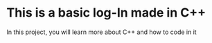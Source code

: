 # This is a basic log-In made in C++

In this project, you will learn more about C++ and how to code in it 
